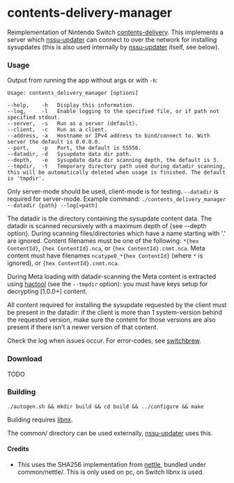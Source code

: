# contents-delivery-manager
Reimplementation of Nintendo Switch [contents-delivery](https://switchbrew.org/wiki/NIM_services#Contents_Delivery). This implements a server which [nssu-updater](https://github.com/switchbrew/nssu-updater) can connect to over the network for installing sysupdates (this is also used internally by [nssu-updater](https://github.com/switchbrew/nssu-updater) itself, see below).

### Usage
Output from running the app without args or with `-h`:

```
Usage: contents_delivery_manager [options]

--help,    -h   Display this information.
--log,     -l   Enable logging to the specified file, or if path not specified stdout.
--server,  -s   Run as a server (default).
--client,  -c   Run as a client.
--address, -a   Hostname or IPv4 address to bind/connect to. With server the default is 0.0.0.0.
--port,    -p   Port, the default is 55556.
--datadir, -d   Sysupdate data dir path.
--depth,   -e   Sysupdate data dir scanning depth, the default is 3.
--tmpdir,  -t   Temporary directory path used during datadir scanning, this will be automatically deleted when usage is finished. The default is 'tmpdir'.
```

Only server-mode should be used, client-mode is for testing. `--datadir` is required for server-mode. Example command: `./contents_delivery_manager --datadir {path} --log[=path]`

The datadir is the directory containing the sysupdate content data. The datadir is scanned recursively with a maximum depth of {see --depth option}. During scanning files/directories which have a name starting with '.' are ignored. Content filenames must be one of the following: `*{hex ContentId}`, `{hex ContentId}.nca`, or `{hex ContentId}.cnmt.nca`. Meta content must have filenames `ncatype0_*{hex ContentId}` (where `*` is ignored), or `{hex ContentId}.cnmt.nca`.

During Meta loading with datadir-scanning the Meta content is extracted using [hactool](https://github.com/SciresM/hactool) (see the `--tmpdir` option): you must have keys setup for decrypting [1.0.0+] content.

All content required for installing the sysupdate requested by the client must be present in the datadir: if the client is more than 1 system-version behind the requested version, make sure the content for those versions are also present if there isn't a newer version of that content.

Check the log when issues occur. For error-codes, see [switchbrew](https://switchbrew.org/wiki/Error_codes).

### Download
TODO

### Building
`./autogen.sh && mkdir build && cd build && ../configure && make`

Building requires [libnx](https://switchbrew.org/wiki/Setting_up_Development_Environment).

The common/ directory can be used externally, [nssu-updater](https://github.com/switchbrew/nssu-updater) uses this.

#### Credits

* This uses the SHA256 implementation from [nettle](https://git.lysator.liu.se/nettle/nettle), bundled under common/nettle/. This is only used on pc, on Switch libnx is used.

